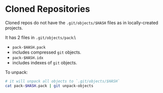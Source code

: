 # Cloned Repositories

Cloned repos do not have the `.git/objects/$HASH` files as in locally-created projects.

It has 2 files in `.git/objects/pack`:\

- `pack-$HASH.pack`
- includes compressed `git` objects.
- `pack-$HASH.idx`
- includes indexes of `git` objects.

To unpack:

```bash
# it will unpack all objects to `.git/objects/$HASH`
cat pack-$HASH.pack | git unpack-objects
```
